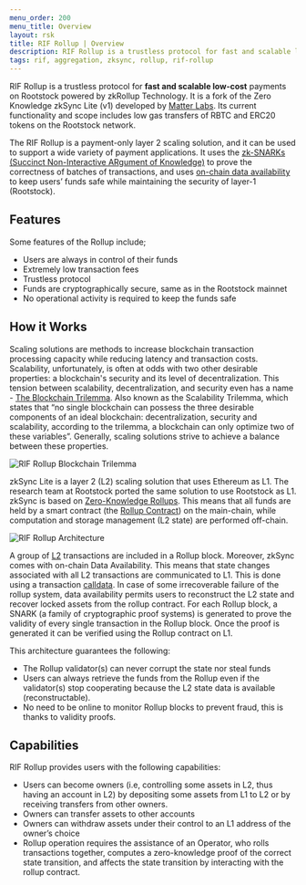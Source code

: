 ```yaml
---
menu_order: 200
menu_title: Overview
layout: rsk
title: RIF Rollup | Overview
description: RIF Rollup is a trustless protocol for fast and scalable low-cost payments on Rootstock powered by zkRollup Technology.
tags: rif, aggregation, zksync, rollup, rif-rollup
---
```


RIF Rollup is a trustless protocol for **fast and scalable low-cost** payments on Rootstock powered by zkRollup Technology.  It is a fork of the Zero Knowledge zkSync Lite (v1) developed by [Matter Labs](https://matter-labs.io/). Its current functionality and scope includes low gas transfers of RBTC and ERC20 tokens on the Rootstock network.

The RIF Rollup is a payment-only layer 2 scaling solution, and it can be used to support a wide variety of payment applications. It uses the [zk-SNARKs (Succinct Non-Interactive ARgument of Knowledge)](https://en.wikipedia.org/wiki/Non-interactive_zero-knowledge_proof) to prove the correctness of batches of transactions, and uses [on-chain data availability](/rif/rollup/glossary/) to keep users’ funds safe while maintaining the security of layer-1 (Rootstock).

## Features

Some features of the Rollup include;

* Users are always in control of their funds
* Extremely low transaction fees
* Trustless protocol 
* Funds are cryptographically secure, same as in the Rootstock mainnet
* No operational activity is required to keep the funds safe

## How it Works

Scaling solutions are methods to increase blockchain transaction processing capacity while reducing latency and transaction costs. Scalability, unfortunately, is often at odds with two other desirable properties: a blockchain's security and its level of decentralization. This tension between scalability, decentralization, and security even has a name - [The Blockchain Trilemma](https://www.ledger.com/academy/what-is-the-blockchain-trilemma). Also known as the Scalability Trilemma, which states that “no single blockchain can possess the three desirable components of an ideal blockchain: decentralization, security and scalability, according to the trilemma, a blockchain can only optimize two of these variables”. Generally, scaling solutions strive to achieve a balance between these properties. 

![RIF Rollup Blockchain Trilemma](/assets/img/rif-rollup/rif-rollup-how-it-works-trillemma.jpg)

zkSync Lite is a layer 2 (L2) scaling solution that uses Ethereum as L1. The research team at Rootstock ported the same solution to use Rootstock as L1. zkSync is based on [Zero-Knowledge Rollups](https://ethereum.org/en/developers/docs/scaling/layer-2-rollups/#zk-rollups). This means that all funds are held by a smart contract (the [Rollup Contract](https://github.com/rsksmart/ri-aggregation/blob/rsk_merge_master_Dec2021/contracts/contracts/ZkSync.sol)) on the main-chain, while computation and storage management (L2 state) are performed off-chain. 

![RIF Rollup Architecture](/assets/img/rif-rollup/rif-rollup-architecture.png)

A group of [L2](../glossary) transactions are included in a Rollup block. Moreover, zkSync comes with on-chain Data Availability. This means that state changes associated with all L2 transactions are communicated to L1. This is done using a transaction [calldata](https://docs.soliditylang.org/en/latest/types.html?highlight=calldata#data-location). In case of some irrecoverable failure of the rollup system, data availability permits users to reconstruct the L2 state and recover locked assets from the rollup contract. For each Rollup block, a SNARK (a family of cryptographic proof systems) is generated to prove the validity of every single transaction in the Rollup block. Once the proof is generated it can be verified using the Rollup contract on L1. 

This architecture guarantees the following:
* The Rollup validator(s) can never corrupt the state nor steal funds
* Users can always retrieve the funds from the Rollup even if the validator(s) stop cooperating because the L2 state data is available (reconstructable).
* No need to be online to monitor Rollup blocks to prevent fraud, this is thanks to validity proofs.

## Capabilities

RIF Rollup provides users with the following capabilities:
* Users can become owners (i.e, controlling some assets in L2, thus having an account in L2) by depositing some assets from L1 to L2 or by receiving transfers from other owners.
* Owners can transfer assets to other accounts
* Owners can withdraw assets under their control to an L1 address of the owner’s choice
* Rollup operation requires the assistance of an Operator, who rolls transactions together, computes a zero-knowledge proof of the correct state transition, and affects the state transition by interacting with the rollup contract.